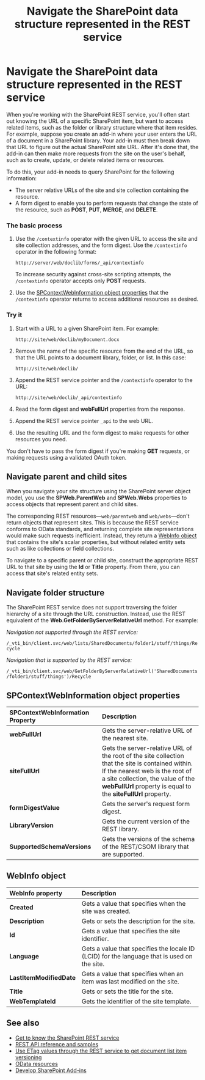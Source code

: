 ﻿---
title: Navigate the SharePoint data structure represented in the REST service
description: Start from a REST endpoint for a given SharePoint item, and navigate to and access related items, such as parent sites or the library structure where that item resides. 
ms.date: 12/14/2017
ms.prod: sharepoint
---

# Navigate the SharePoint data structure represented in the REST service

When you're working with the SharePoint REST service, you'll often start out knowing the URL of a specific SharePoint item, but want to access related items, such as the folder or library structure where that item resides. For example, suppose you create an add-in where your user enters the URL of a document in a SharePoint library. Your add-in must then break down that URL to figure out the actual SharePoint site URL. After it's done that, the add-in can then make more requests from the site on the user's behalf, such as to create, update, or delete related items or resources. 

To do this, your add-in needs to query SharePoint for the following information:

- The server relative URLs of the site and site collection containing the resource.
- A form digest to enable you to perform requests that change the state of the resource, such as **POST**, **PUT**, **MERGE**, and **DELETE**.

### The basic process

1. Use the `/contextinfo` operator with the given URL to access the site and site collection addresses, and the form digest. Use the `/contextinfo` operator in the following format:
    
    `http://server/web/doclib/forms/_api/contextinfo`
    
    To increase security against cross-site scripting attempts, the `/contextinfo` operator accepts only **POST** requests.
    
2. Use the [SPContextWebInformation object properties](#bk_props) that the `/contextinfo` operator returns to access additional resources as desired.
    
 
### Try it

1. Start with a URL to a given SharePoint item. For example:
    
    `http://site/web/doclib/myDocument.docx`
    
2. Remove the name of the specific resource from the end of the URL, so that the URL points to a document library, folder, or list. In this case:
    
    `http://site/web/doclib/`
    
3. Append the REST service pointer and the `/contextinfo` operator to the URL:
    
    `http://site/web/doclib/_api/contextinfo`
    
4. Read the form digest and **webFullUrl** properties from the response.
 
5. Append the REST service pointer `_api` to the web URL.

6. Use the resulting URL and the form digest to make requests for other resources you need.

You don't have to pass the form digest if you're making **GET** requests, or making requests using a validated OAuth token.

<a name="bk_sites"> </a> 

## Navigate parent and child sites

When you navigate your site structure using the SharePoint server object model, you use the **SPWeb.ParentWeb** and **SPWeb.Webs** properties to access objects that represent parent and child sites.

The corresponding REST resources—`web/parentweb` and `web/webs`—don't return objects that represent sites. This is because the REST service conforms to OData standards, and returning complete site representations would make such requests inefficient. Instead, they return a [WebInfo object ](#bk_webinfo) that contains the site's scalar properties, but without related entity sets such as like collections or field collections.

To navigate to a specific parent or child site, construct the appropriate REST URL to that site by using the **Id** or **Title** property. From there, you can access that site's related entity sets.

<a name="bk_folders"> </a> 

## Navigate folder structure

The SharePoint REST service does not support traversing the folder hierarchy of a site through the URL construction. Instead, use the REST equivalent of the **Web.GetFolderByServerRelativeUrl** method. For example:

*Navigation not supported through the REST service:* 

`/_vti_bin/client.svc/web/lists/SharedDocuments/folder1/stuff/things/Recycle`
 
*Navigation that is supported by the REST service:* 
 
`/_vti_bin/client.svc/web/GetFolderByServerRelativeUrl('SharedDocuments/folder1/stuff/things')/Recycle`
 

<a name="bk_props"> </a>

## SPContextWebInformation object properties

|**SPContextWebInformation Property**|**Description**|
|:-----|:-----|
|**webFullUrl**|Gets the server-relative URL of the nearest site.|
|**siteFullUrl**|Gets the server-relative URL of the root of the site collection that the site is contained within.<br/>If the nearest web is the root of a site collection, the value of the **webFullUrl** property is equal to the **siteFullUrl** property.|
|**formDigestValue**|Gets the server's request form digest.|
|**LibraryVersion**|Gets the current version of the REST library.|
|**SupportedSchemaVersions**|Gets the versions of the schema of the REST/CSOM library that are supported.|

<a name="bk_webinfo"> </a>

## WebInfo object

|**WebInfo property**|**Description**|
|:-----|:-----|
|**Created**|Gets a value that specifies when the site was created.|
|**Description**|Gets or sets the description for the site.|
|**Id**|Gets a value that specifies the site identifier.|
|**Language**|Gets a value that specifies the locale ID (LCID) for the language that is used on the site.|
|**LastItemModifiedDate**|Gets a value that specifies when an item was last modified on the site.|
|**Title**|Gets or sets the title for the site.|
|**WebTemplateId**|Gets the identifier of the site template.|

## See also
<a name="bk_addresources"> </a>

- [Get to know the SharePoint REST service](get-to-know-the-sharepoint-rest-service.md)
- [REST API reference and samples](https://msdn.microsoft.com/library)
- [Use ETag values through the REST service to get document list item versioning](working-with-lists-and-list-items-with-rest.md#using-etag-values-to-determine-document-and-list-item-versioning)
- [OData resources](get-to-know-the-sharepoint-rest-service.md#odata-resources)
- [Develop SharePoint Add-ins](develop-sharepoint-add-ins.md)
    
 

 

 

